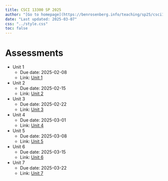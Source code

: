 ```yaml
---
title: CSCI 13300 SP 2025
author: "[Go to homepage](https://benrosenberg.info/teaching/sp25/csci13300.html)"
date: "Last updated: 2025-03-07"
css: "../style.css"
toc: false
---
```


# Assessments

- Unit 1
  - Due date: 2025-02-08
  - Link: [Unit 1](unit_assessments/unit1_assessment.html)
- Unit 2
  - Due date: 2025-02-15
  - Link: [Unit 2](unit_assessments/unit2_assessment.html)
- Unit 3
  - Due date: 2025-02-22
  - Link: [Unit 3](unit_assessments/unit3_assessment.html)
- Unit 4
  - Due date: 2025-03-01
  - Link: [Unit 4](unit_assessments/unit4_assessment.html)
- Unit 5
  - Due date: 2025-03-08
  - Link: [Unit 5](unit_assessments/unit5_assessment.html)
- Unit 6
  - Due date: 2025-03-15
  - Link: [Unit 6](unit_assessments/unit6_assessment.html)
- Unit 7
  - Due date: 2025-03-22
  - Link: [Unit 7](unit_assessments/unit7_assessment.html)